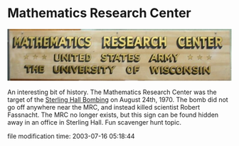 Mathematics Research Center
===========================

![mathematics research center sign](/images/mathematics-research-center.jpg)

An interesting bit of history. The Mathematics Research Center was the target of
the [Sterling Hall Bombing](http://www.sit.wisc.edu/%7Epsohandbook/odds/bomb.htm)
on August 24th, 1970. The bomb did not go off anywhere near the MRC, and
instead killed scientist Robert Fassnacht. The MRC no longer exists, but this
sign can be found hidden away in an office in Sterling Hall. Fun scavenger hunt
topic.

<div class="rightside">

file modification time: 2003-07-16 05:18:44

</div>
